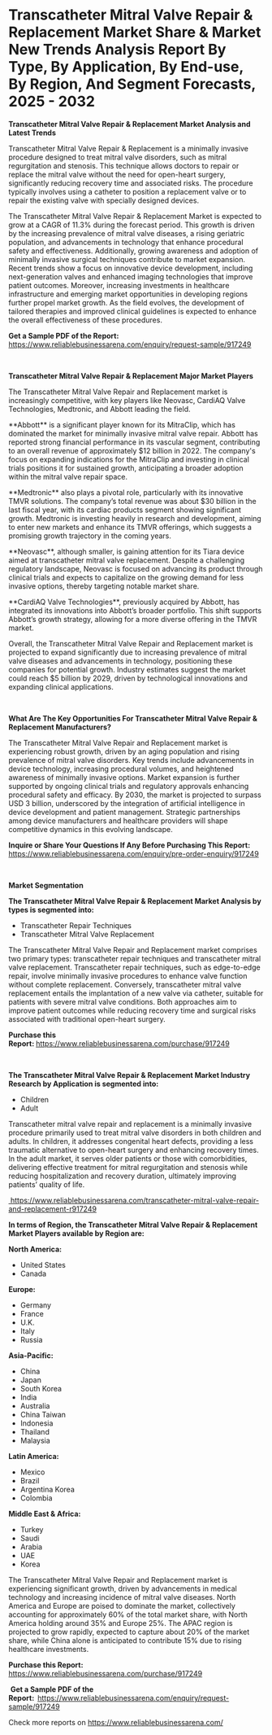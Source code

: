 <p><h1>Transcatheter Mitral Valve Repair & Replacement Market Share & Market New Trends Analysis Report By Type, By Application, By End-use, By Region, And Segment Forecasts, 2025 - 2032</h1></p><p><strong>Transcatheter Mitral Valve Repair & Replacement Market Analysis and Latest Trends</strong></p>
<p><p>Transcatheter Mitral Valve Repair & Replacement is a minimally invasive procedure designed to treat mitral valve disorders, such as mitral regurgitation and stenosis. This technique allows doctors to repair or replace the mitral valve without the need for open-heart surgery, significantly reducing recovery time and associated risks. The procedure typically involves using a catheter to position a replacement valve or to repair the existing valve with specially designed devices. </p><p>The Transcatheter Mitral Valve Repair & Replacement Market is expected to grow at a CAGR of 11.3% during the forecast period. This growth is driven by the increasing prevalence of mitral valve diseases, a rising geriatric population, and advancements in technology that enhance procedural safety and effectiveness. Additionally, growing awareness and adoption of minimally invasive surgical techniques contribute to market expansion. Recent trends show a focus on innovative device development, including next-generation valves and enhanced imaging technologies that improve patient outcomes. Moreover, increasing investments in healthcare infrastructure and emerging market opportunities in developing regions further propel market growth. As the field evolves, the development of tailored therapies and improved clinical guidelines is expected to enhance the overall effectiveness of these procedures.</p></p>
<p><strong>Get a Sample PDF of the Report:&nbsp;</strong> <a href="https://www.reliablebusinessarena.com/enquiry/request-sample/917249?utm_campaign=3122&utm_medium=2&utm_source=Github&utm_content=ia&utm_term=07032025&utm_id=transcatheter-mitral-valve-repair-replacement">https://www.reliablebusinessarena.com/enquiry/request-sample/917249</a></p>
<p>&nbsp;</p>
<p><strong>Transcatheter Mitral Valve Repair & Replacement Major Market Players</strong></p>
<p><p>The Transcatheter Mitral Valve Repair and Replacement market is increasingly competitive, with key players like Neovasc, CardiAQ Valve Technologies, Medtronic, and Abbott leading the field.</p><p>**Abbott** is a significant player known for its MitraClip, which has dominated the market for minimally invasive mitral valve repair. Abbott has reported strong financial performance in its vascular segment, contributing to an overall revenue of approximately $12 billion in 2022. The company's focus on expanding indications for the MitraClip and investing in clinical trials positions it for sustained growth, anticipating a broader adoption within the mitral valve repair space.</p><p>**Medtronic** also plays a pivotal role, particularly with its innovative TMVR solutions. The company’s total revenue was about $30 billion in the last fiscal year, with its cardiac products segment showing significant growth. Medtronic is investing heavily in research and development, aiming to enter new markets and enhance its TMVR offerings, which suggests a promising growth trajectory in the coming years.</p><p>**Neovasc**, although smaller, is gaining attention for its Tiara device aimed at transcatheter mitral valve replacement. Despite a challenging regulatory landscape, Neovasc is focused on advancing its product through clinical trials and expects to capitalize on the growing demand for less invasive options, thereby targeting notable market share.</p><p>**CardiAQ Valve Technologies**, previously acquired by Abbott, has integrated its innovations into Abbott’s broader portfolio. This shift supports Abbott’s growth strategy, allowing for a more diverse offering in the TMVR market.</p><p>Overall, the Transcatheter Mitral Valve Repair and Replacement market is projected to expand significantly due to increasing prevalence of mitral valve diseases and advancements in technology, positioning these companies for potential growth. Industry estimates suggest the market could reach $5 billion by 2029, driven by technological innovations and expanding clinical applications.</p></p>
<p>&nbsp;</p>
<p><strong>What Are The Key Opportunities For Transcatheter Mitral Valve Repair & Replacement Manufacturers?</strong></p>
<p><p>The Transcatheter Mitral Valve Repair and Replacement market is experiencing robust growth, driven by an aging population and rising prevalence of mitral valve disorders. Key trends include advancements in device technology, increasing procedural volumes, and heightened awareness of minimally invasive options. Market expansion is further supported by ongoing clinical trials and regulatory approvals enhancing procedural safety and efficacy. By 2030, the market is projected to surpass USD 3 billion, underscored by the integration of artificial intelligence in device development and patient management. Strategic partnerships among device manufacturers and healthcare providers will shape competitive dynamics in this evolving landscape.</p></p>
<p><strong>Inquire or Share Your Questions If Any Before Purchasing This Report:</strong> <a href="https://www.reliablebusinessarena.com/enquiry/pre-order-enquiry/917249?utm_campaign=3122&utm_medium=2&utm_source=Github&utm_content=ia&utm_term=07032025&utm_id=transcatheter-mitral-valve-repair-replacement">https://www.reliablebusinessarena.com/enquiry/pre-order-enquiry/917249</a></p>
<p>&nbsp;</p>
<p><strong>Market Segmentation</strong></p>
<p><strong>The Transcatheter Mitral Valve Repair & Replacement Market Analysis by types is segmented into:</strong></p>
<p><ul><li>Transcatheter Repair Techniques</li><li>Transcatheter Mitral Valve Replacement</li></ul></p>
<p><p>The Transcatheter Mitral Valve Repair and Replacement market comprises two primary types: transcatheter repair techniques and transcatheter mitral valve replacement. Transcatheter repair techniques, such as edge-to-edge repair, involve minimally invasive procedures to enhance valve function without complete replacement. Conversely, transcatheter mitral valve replacement entails the implantation of a new valve via catheter, suitable for patients with severe mitral valve conditions. Both approaches aim to improve patient outcomes while reducing recovery time and surgical risks associated with traditional open-heart surgery.</p></p>
<p><strong>Purchase this Report:&nbsp;</strong><a href="https://www.reliablebusinessarena.com/purchase/917249?utm_campaign=3122&utm_medium=2&utm_source=Github&utm_content=ia&utm_term=07032025&utm_id=transcatheter-mitral-valve-repair-replacement">https://www.reliablebusinessarena.com/purchase/917249</a></p>
<p>&nbsp;</p>
<p><strong>The Transcatheter Mitral Valve Repair & Replacement Market Industry Research by Application is segmented into:</strong></p>
<p><ul><li>Children</li><li>Adult</li></ul></p>
<p><p>Transcatheter mitral valve repair and replacement is a minimally invasive procedure primarily used to treat mitral valve disorders in both children and adults. In children, it addresses congenital heart defects, providing a less traumatic alternative to open-heart surgery and enhancing recovery times. In the adult market, it serves older patients or those with comorbidities, delivering effective treatment for mitral regurgitation and stenosis while reducing hospitalization and recovery duration, ultimately improving patients’ quality of life.</p></p>
<p><a href="https://www.reliablebusinessarena.com/transcatheter-mitral-valve-repair-and-replacement-r917249?utm_campaign=3122&utm_medium=2&utm_source=Github&utm_content=ia&utm_term=07032025&utm_id=transcatheter-mitral-valve-repair-replacement">&nbsp;https://www.reliablebusinessarena.com/transcatheter-mitral-valve-repair-and-replacement-r917249</a></p>
<p><strong>In terms of Region, the Transcatheter Mitral Valve Repair & Replacement Market Players available by Region are:</strong></p>
<p>
    <p> <strong> North America: </strong>
        <ul>
            <li>United States</li>
            <li>Canada</li>
        </ul>
        </p> 
    <p> <strong> Europe: </strong>
        <ul>
            <li>Germany</li>
            <li>France</li>
            <li>U.K.</li>
            <li>Italy</li>
            <li>Russia</li>
        </ul>
        </p> 
    <p> <strong> Asia-Pacific: </strong>
        <ul>
            <li>China</li>
            <li>Japan</li>
            <li>South Korea</li>
            <li>India</li>
            <li>Australia</li>
            <li>China Taiwan</li>
            <li>Indonesia</li>
            <li>Thailand</li>
            <li>Malaysia</li>
        </ul>
        </p> 
    <p> <strong> Latin America: </strong>
        <ul>
            <li>Mexico</li>
            <li>Brazil</li>
            <li>Argentina Korea</li>
            <li>Colombia</li>
        </ul>
        </p> 
    <p> <strong> Middle East & Africa: </strong>
        <ul>
            <li>Turkey</li>
            <li>Saudi</li>
            <li>Arabia</li>
            <li>UAE</li>
            <li>Korea</li>
        </ul>
    </p>
    </p>
<p><p>The Transcatheter Mitral Valve Repair and Replacement market is experiencing significant growth, driven by advancements in medical technology and increasing incidence of mitral valve diseases. North America and Europe are poised to dominate the market, collectively accounting for approximately 60% of the total market share, with North America holding around 35% and Europe 25%. The APAC region is projected to grow rapidly, expected to capture about 20% of the market share, while China alone is anticipated to contribute 15% due to rising healthcare investments.</p></p>
<p><strong>Purchase this Report: </strong><a href="https://www.reliablebusinessarena.com/purchase/917249?utm_campaign=3122&utm_medium=2&utm_source=Github&utm_content=ia&utm_term=07032025&utm_id=transcatheter-mitral-valve-repair-replacement">https://www.reliablebusinessarena.com/purchase/917249</a></p>
<p>&nbsp;<strong>Get a Sample PDF of the Report:&nbsp;&nbsp;</strong><a href="https://www.reliablebusinessarena.com/enquiry/request-sample/917249?utm_campaign=3122&utm_medium=2&utm_source=Github&utm_content=ia&utm_term=07032025&utm_id=transcatheter-mitral-valve-repair-replacement">https://www.reliablebusinessarena.com/enquiry/request-sample/917249</a></p>
<p><strong></strong></p>
<p>Check more reports on <a href="https://www.reliablebusinessarena.com/?utm_campaign=3122&utm_medium=2&utm_source=Github&utm_content=ia&utm_term=07032025&utm_id=transcatheter-mitral-valve-repair-replacement">https://www.reliablebusinessarena.com/</a></p>